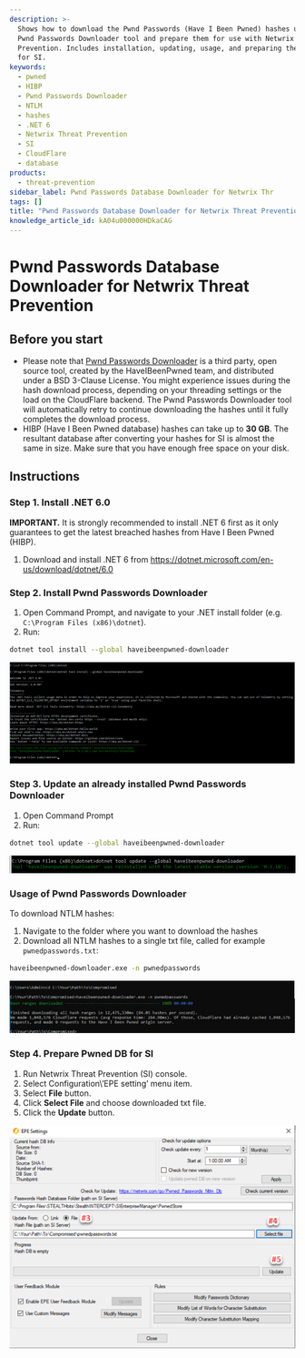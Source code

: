 ```yaml
---
description: >-
  Shows how to download the Pwnd Passwords (Have I Been Pwned) hashes using the
  Pwnd Passwords Downloader tool and prepare them for use with Netwrix Threat
  Prevention. Includes installation, updating, usage, and preparing the Pwned DB
  for SI.
keywords:
  - pwned
  - HIBP
  - Pwnd Passwords Downloader
  - NTLM
  - hashes
  - .NET 6
  - Netwrix Threat Prevention
  - SI
  - CloudFlare
  - database
products:
  - threat-prevention
sidebar_label: Pwnd Passwords Database Downloader for Netwrix Thr
tags: []
title: "Pwnd Passwords Database Downloader for Netwrix Threat Prevention"
knowledge_article_id: kA04u000000HDkaCAG
---
```


# Pwnd Passwords Database Downloader for Netwrix Threat Prevention

## Before you start

- Please note that [Pwnd Passwords Downloader](https://github.com/HaveIBeenPwned/PwnedPasswordsDownloader) is a third party, open source tool, created by the HaveIBeenPwned team, and distributed under a BSD 3-Clause License. You might experience issues during the hash download process, depending on your threading settings or the load on the CloudFlare backend. The Pwnd Passwords Downloader tool will automatically retry to continue downloading the hashes until it fully completes the download process.
- HIBP (Have I Been Pwned database) hashes can take up to **30 GB**. The resultant database after converting your hashes for SI is almost the same in size. Make sure that you have enough free space on your disk.

## Instructions

### Step 1. Install .NET 6.0

**IMPORTANT.** It is strongly recommended to install .NET 6 first as it only guarantees to get the latest breached hashes from Have I Been Pwned (HIBP).

1. Download and install .NET 6 from https://dotnet.microsoft.com/en-us/download/dotnet/6.0

### Step 2. Install Pwnd Passwords Downloader

1. Open Command Prompt, and navigate to your .NET install folder (e.g. `C:\Program Files (x86)\dotnet`).
2. Run:

```bash
dotnet tool install --global haveibeenpwned-downloader
```

![User-added image](images/ka0Qk000000DZHh_0EM4u0000084oo1.png)

### Step 3. Update an already installed Pwnd Passwords Downloader

1. Open Command Prompt
2. Run:

```bash
dotnet tool update --global haveibeenpwned-downloader
```

![User-added image](images/ka0Qk000000DZHh_0EM4u0000084oo6.png)

### Usage of Pwnd Passwords Downloader

To download NTLM hashes:

1. Navigate to the folder where you want to download the hashes
2. Download all NTLM hashes to a single txt file, called for example `pwnedpasswords.txt`:

```bash
haveibeenpwned-downloader.exe -n pwnedpasswords
```

![User-added image](images/ka0Qk000000DZHh_0EM4u0000084ooB.png)

### Step 4. Prepare Pwned DB for SI

1. Run Netwrix Threat Prevention (SI) console.
2. Select Configuration\’EPE setting’ menu item.
3. Select **File** button.
4. Click **Select File** and choose downloaded txt file.
5. Click the **Update** button.

![User-added image](images/ka0Qk000000DZHh_0EM4u0000084ooG.png)
